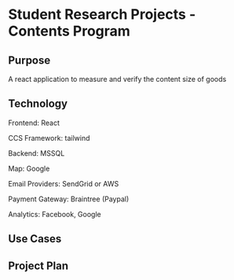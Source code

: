 # Student Research Projects - Contents Program

## Purpose
A react application to measure and verify the content size of goods

## Technology
Frontend: React

CCS Framework: tailwind

Backend: MSSQL

Map: Google

Email Providers: SendGrid or AWS

Payment Gateway: Braintree (Paypal)

Analytics: Facebook, Google


## Use Cases

## Project Plan
